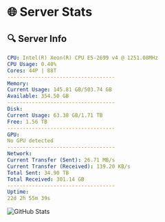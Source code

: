 # 🌐 Server Stats
## 🔍 Server Info
```yaml
CPU: Intel(R) Xeon(R) CPU E5-2699 v4 @ 1251.08MHz
CPU Usage: 0.40%
Cores: 44P | 88T
-----------------------------------
Memory:
Current Usage: 145.81 GB/503.74 GB
Available: 354.50 GB
-----------------------------------
Disk:
Current Usage: 63.38 GB/1.71 TB
Free: 1.56 TB
-----------------------------------
GPU:
No GPU detected
-----------------------------------
Network:
Current Transfer (Sent): 26.71 MB/s
Current Transfer (Received): 139.20 KB/s
Total Sent: 34.90 TB
Total Received: 301.14 GB
-----------------------------------
Uptime:
22d 2h 55m 39s
```
![GitHub Stats](https://img.shields.io/badge/Updated-2025-03-30_00:18:28-blue)